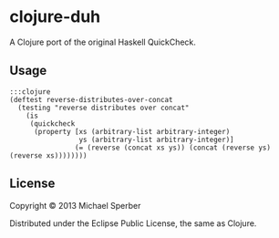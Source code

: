 # clojure-duh

A Clojure port of the original Haskell QuickCheck.

## Usage

	:::clojure
	(deftest reverse-distributes-over-concat
	  (testing "reverse distributes over concat"
		(is
		 (quickcheck
		  (property [xs (arbitrary-list arbitrary-integer)
					 ys (arbitrary-list arbitrary-integer)]
					(= (reverse (concat xs ys)) (concat (reverse ys) (reverse xs))))))))

## License

Copyright © 2013 Michael Sperber

Distributed under the Eclipse Public License, the same as Clojure.
